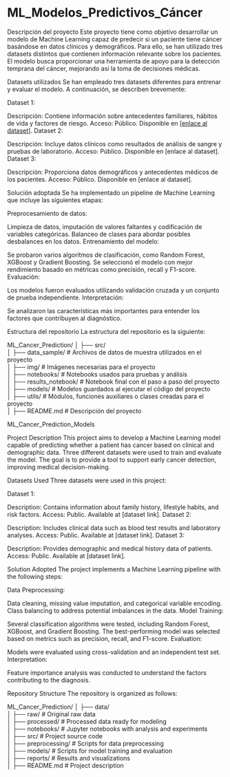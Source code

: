 # ML_Modelos_Predictivos_Cáncer

Descripción del proyecto
Este proyecto tiene como objetivo desarrollar un modelo de Machine Learning capaz de predecir si un paciente tiene cáncer basándose en datos clínicos y demográficos. Para ello, se han utilizado tres datasets distintos que contienen información relevante sobre los pacientes. El modelo busca proporcionar una herramienta de apoyo para la detección temprana del cáncer, mejorando así la toma de decisiones médicas.

Datasets utilizados
Se han empleado tres datasets diferentes para entrenar y evaluar el modelo. A continuación, se describen brevemente:

Dataset 1:

Descripción: Contiene información sobre antecedentes familiares, hábitos de vida y factores de riesgo.
Acceso: Público. Disponible en [[enlace al dataset]](https://github.com/Jobave589/ML_Cancer_Prediction_Models/blob/main/src/data_sample/cancer%20patient%20data%20sets.csv).
Dataset 2:

Descripción: Incluye datos clínicos como resultados de análisis de sangre y pruebas de laboratorio.
Acceso: Público. Disponible en [enlace al dataset].
Dataset 3:

Descripción: Proporciona datos demográficos y antecedentes médicos de los pacientes.
Acceso: Público. Disponible en [enlace al dataset].

Solución adoptada
Se ha implementado un pipeline de Machine Learning que incluye las siguientes etapas:

Preprocesamiento de datos:

Limpieza de datos, imputación de valores faltantes y codificación de variables categóricas.
Balanceo de clases para abordar posibles desbalances en los datos.
Entrenamiento del modelo:

Se probaron varios algoritmos de clasificación, como Random Forest, XGBoost y Gradient Boosting.
Se seleccionó el modelo con mejor rendimiento basado en métricas como precisión, recall y F1-score.
Evaluación:

Los modelos fueron evaluados utilizando validación cruzada y un conjunto de prueba independiente.
Interpretación:

Se analizaron las características más importantes para entender los factores que contribuyen al diagnóstico.

Estructura del repositorio
La estructura del repositorio es la siguiente:

ML_Cancer_Prediction/
│
├── src/  
│   ├── data_sample/       # Archivos de datos de muestra utilizados en el proyecto  
│   ├── img/               # Imágenes necesarias para el proyecto  
│   ├── notebooks/         # Notebooks usados para pruebas y análisis  
│   ├── results_notebook/  # Notebook final con el paso a paso del proyecto  
│   ├── models/            # Modelos guardados al ejecutar el código del proyecto  
│   ├── utils/             # Módulos, funciones auxiliares o clases creadas para el proyecto  
│
├── README.md              # Descripción del proyecto  




ML_Cancer_Prediction_Models

Project Description
This project aims to develop a Machine Learning model capable of predicting whether a patient has cancer based on clinical and demographic data. Three different datasets were used to train and evaluate the model. The goal is to provide a tool to support early cancer detection, improving medical decision-making.

Datasets Used
Three datasets were used in this project:

Dataset 1:

Description: Contains information about family history, lifestyle habits, and risk factors.
Access: Public. Available at [dataset link].
Dataset 2:

Description: Includes clinical data such as blood test results and laboratory analyses.
Access: Public. Available at [dataset link].
Dataset 3:

Description: Provides demographic and medical history data of patients.
Access: Public. Available at [dataset link].

Solution Adopted
The project implements a Machine Learning pipeline with the following steps:

Data Preprocessing:

Data cleaning, missing value imputation, and categorical variable encoding.
Class balancing to address potential imbalances in the data.
Model Training:

Several classification algorithms were tested, including Random Forest, XGBoost, and Gradient Boosting.
The best-performing model was selected based on metrics such as precision, recall, and F1-score.
Evaluation:

Models were evaluated using cross-validation and an independent test set.
Interpretation:

Feature importance analysis was conducted to understand the factors contributing to the diagnosis.


Repository Structure
The repository is organized as follows:

ML_Cancer_Prediction/
│
├── data/  
│   ├── raw/               # Original raw data  
│   ├── processed/         # Processed data ready for modeling  
│
├── notebooks/             # Jupyter notebooks with analysis and experiments  
│
├── src/                   # Project source code  
│   ├── preprocessing/     # Scripts for data preprocessing  
│   ├── models/            # Scripts for model training and evaluation  
│
├── reports/               # Results and visualizations  
│
├── README.md              # Project description    
